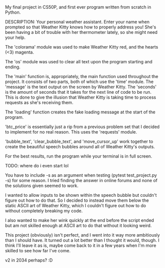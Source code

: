 My final project in CS50P, and first ever program written from scratch in Python.

DESCRIPTION:
Your personal weather assistant.
Enter your name when prompted so that Weather Kitty knows how to properly address you!
She's been having a bit of trouble with her thermometer lately, so she might need your help.

The 'colorama' module was used to make Weather Kitty red, and the hearts (<3) magenta.

The 'os' module was used to clear all text upon the program starting and ending.

The 'main' function is, appropriately, the main function used throughout the project. It consists of two parts, both of which use the 'time' module.
The 'message' is the text output on the screen by Weather Kitty. The 'seconds' is the amount of seconds that it takes for the next line of code to be run.
This is done to give the illusion that Weather Kitty is taking time to process requests as she's receiving them.

The 'loading' function creates the fake loading message at the start of the program.

'btc_price' is essentially just a rip from a previous problem set that I decided to implement for no real reason. This uses the 'requests' module.

'bubble_text', 'clear_bubble_text', and 'move_cursor_up' work together to create the beautiful speech bubbles around all of Weather Kitty's outputs.

For the best results, run the program while your terminal is in full screen.

TODO:
where do i even start lol

You have to include -s as an argument when testing (pytest test_project.py -s) for some reason.
I tried finding the answer in online forums and none of the solutions given seemed to work.

I wanted to allow inputs to be shown within the speech bubble but couldn't figure out how to do that.
So I decided to instead move them below the static ASCII art of Weather Kitty, which I couldn't figure out how to do without completely breaking my code.

I also wanted to make her wink quickly at the end before the script ended but am not skilled enough at ASCII art to do that without it looking weird.

This project (obviously) isn't perfect, and I went into it way more ambitiously than I should have. It turned out a lot better than I thought it would, though.
I think I'll leave it as is, maybe come back to it in a few years when I'm more skilled to see how far I've come.

v2 in 2034 perhaps? :D
